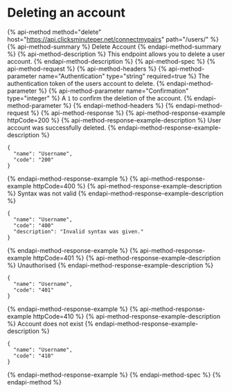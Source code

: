 # Deleting an account

{% api-method method="delete" host="https://api.clicksminuteper.net/connectmypairs" path="/users/" %}
{% api-method-summary %}
Delete Account
{% endapi-method-summary %}
{% api-method-description %}
This endpoint allows you to delete a user account.
{% endapi-method-description %}
{% api-method-spec %}
{% api-method-request %}
{% api-method-headers %}
{% api-method-parameter name="Authentication" type="string" required=true %}
The authentication token of the users account to delete.
{% endapi-method-parameter %}
{% api-method-parameter name="Confirmation" type="integer" %}
A `1` to confirm the deletion of the account.
{% endapi-method-parameter %}
{% endapi-method-headers %}
{% endapi-method-request %}
{% api-method-response %}
{% api-method-response-example httpCode=200 %}
{% api-method-response-example-description %}
User account was successfully deleted.
{% endapi-method-response-example-description %}
```
{    
  "name": "Username",
  "code": "200"
}
```
{% endapi-method-response-example %}
{% api-method-response-example httpCode=400 %}
{% api-method-response-example-description %}
Syntax was not valid
{% endapi-method-response-example-description %}
```
{    
  "name": "Username",
  "code": "400"
  "description": "Invalid syntax was given."
}
```
{% endapi-method-response-example %}
{% api-method-response-example httpCode=401 %}
{% api-method-response-example-description %}
Unauthorised
{% endapi-method-response-example-description %}
```
{    
  "name": "Username",
  "code": "401"
}
```
{% endapi-method-response-example %}
{% api-method-response-example httpCode=410 %}
{% api-method-response-example-description %}
Account does not exist
{% endapi-method-response-example-description %}
```
{    
  "name": "Username",
  "code": "410"
}
```
{% endapi-method-response-example %}
{% endapi-method-spec %}
{% endapi-method %}
